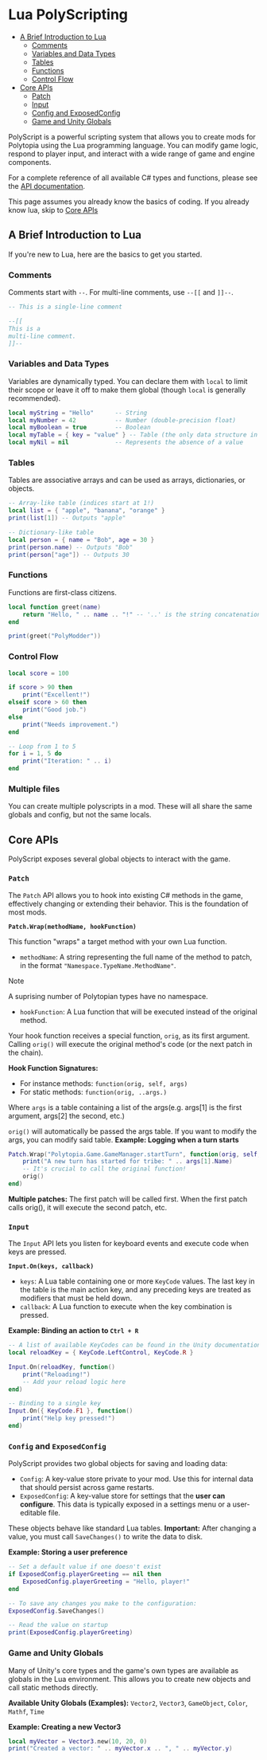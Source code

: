 # Lua PolyScripting

- [A Brief Introduction to Lua](#a-brief-introduction-to-lua)
  - [Comments](#comments)
  - [Variables and Data Types](#variables-and-data-types)
  - [Tables](#tables)
  - [Functions](#functions)
  - [Control Flow](#control-flow)
- [Core APIs](#core-apis)
  - [Patch](#patch)
  - [Input](#input)
  - [Config and ExposedConfig](#config-and-exposedconfig)
  - [Game and Unity Globals](#game-and-unity-globals)

PolyScript is a powerful scripting system that allows you to create mods for Polytopia using the Lua programming language. You can modify game logic, respond to player input, and interact with a wide range of game and engine components.

For a complete reference of all available C# types and functions, please see the [API documentation](~/api/).

This page assumes you already know the basics of coding. If you already know lua, skip to [Core APIs](#core-apis)
## A Brief Introduction to Lua

If you're new to Lua, here are the basics to get you started.

### Comments

Comments start with `--`. For multi-line comments, use `--[[` and `]]--`.

```lua
-- This is a single-line comment

--[[
This is a
multi-line comment.
]]--
```

### Variables and Data Types

Variables are dynamically typed. You can declare them with `local` to limit their scope or leave it off to make them global (though `local` is generally recommended).

```lua
local myString = "Hello"      -- String
local myNumber = 42           -- Number (double-precision float)
local myBoolean = true        -- Boolean
local myTable = { key = "value" } -- Table (the only data structure in Lua)
local myNil = nil             -- Represents the absence of a value
```

### Tables

Tables are associative arrays and can be used as arrays, dictionaries, or objects.

```lua
-- Array-like table (indices start at 1!)
local list = { "apple", "banana", "orange" }
print(list[1]) -- Outputs "apple"

-- Dictionary-like table
local person = { name = "Bob", age = 30 }
print(person.name) -- Outputs "Bob"
print(person["age"]) -- Outputs 30
```

### Functions

Functions are first-class citizens.

```lua
local function greet(name)
    return "Hello, " .. name .. "!" -- '..' is the string concatenation operator
end

print(greet("PolyModder"))
```

### Control Flow

```lua
local score = 100

if score > 90 then
    print("Excellent!")
elseif score > 60 then
    print("Good job.")
else
    print("Needs improvement.")
end

-- Loop from 1 to 5
for i = 1, 5 do
    print("Iteration: " .. i)
end
```

### Multiple files

You can create multiple polyscripts in a mod. These will all share the same globals and config, but not the same locals.

## Core APIs

PolyScript exposes several global objects to interact with the game.

### `Patch`

The `Patch` API allows you to hook into existing C# methods in the game, effectively changing or extending their behavior. This is the foundation of most mods.

**`Patch.Wrap(methodName, hookFunction)`**

This function "wraps" a target method with your own Lua function.

*   `methodName`: A string representing the full name of the method to patch, in the format `"Namespace.TypeName.MethodName"`.
> [!NOTE]
> A suprising number of Polytopian types have no namespace.
*   `hookFunction`: A Lua function that will be executed instead of the original method.

Your hook function receives a special function, `orig`, as its first argument. Calling `orig()` will execute the original method's code (or the next patch in the chain).

**Hook Function Signatures:**

*   For instance methods: `function(orig, self, args)`
*   For static methods: `function(orig, ..args.)`

Where `args` is a table containing a list of the args(e.g. args[1] is the first argument, args[2] the second, etc.)

`orig()` will automatically be passed the args table. If you want to modify the args, you can modify said table.
**Example: Logging when a turn starts**

```lua
Patch.Wrap("Polytopia.Game.GameManager.startTurn", function(orig, self, args)
    print("A new turn has started for tribe: " .. args[1].Name)
    -- It's crucial to call the original function!
    orig()
end)
```

**Multiple patches:**
The first patch will be called first. When the first patch calls orig(), it will execute the second patch, etc.

### `Input`

The `Input` API lets you listen for keyboard events and execute code when keys are pressed.

**`Input.On(keys, callback)`**

*   `keys`: A Lua table containing one or more `KeyCode` values. The last key in the table is the main action key, and any preceding keys are treated as modifiers that must be held down.
*   `callback`: A Lua function to execute when the key combination is pressed.

**Example: Binding an action to `Ctrl + R`**

```lua
-- A list of available KeyCodes can be found in the Unity documentation.
local reloadKey = { KeyCode.LeftControl, KeyCode.R }

Input.On(reloadKey, function()
    print("Reloading!")
    -- Add your reload logic here
end)

-- Binding to a single key
Input.On({ KeyCode.F1 }, function()
    print("Help key pressed!")
end)
```

### `Config` and `ExposedConfig`

PolyScript provides two global objects for saving and loading data:

*   `Config`: A key-value store private to your mod. Use this for internal data that should persist across game restarts.
*   `ExposedConfig`: A key-value store for settings that the **user can configure**. This data is typically exposed in a settings menu or a user-editable file.

These objects behave like standard Lua tables. **Important:** After changing a value, you must call `SaveChanges()` to write the data to disk.

**Example: Storing a user preference**

```lua
-- Set a default value if one doesn't exist
if ExposedConfig.playerGreeting == nil then
    ExposedConfig.playerGreeting = "Hello, player!"
end

-- To save any changes you make to the configuration:
ExposedConfig.SaveChanges()

-- Read the value on startup
print(ExposedConfig.playerGreeting)
```

### Game and Unity Globals

Many of Unity's core types and the game's own types are available as globals in the Lua environment. This allows you to create new objects and call static methods directly.

**Available Unity Globals (Examples):**
`Vector2`, `Vector3`, `GameObject`, `Color`, `Mathf`, `Time`

**Example: Creating a new Vector3**

```lua
local myVector = Vector3.new(10, 20, 0)
print("Created a vector: " .. myVector.x .. ", " .. myVector.y)
```
